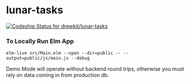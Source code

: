 # lunar-tasks

[![Codeship Status for drewkit/lunar-tasks](https://app.codeship.com/projects/58324a06-f4d1-427b-9139-c25b8237cf96/status?branch=main)](https://app.codeship.com/projects/466130)

### To Locally Run Elm App

```
elm-live src/Main.elm --open --dir=public -- --output=public/js/main.js --debug
```

Demo Mode will operate without backend round trips, otherwise you must rely on data coming in from production db.
